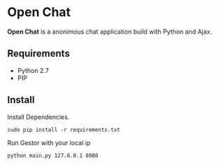# Open Chat

**Open Chat** is a anonimous chat application build with Python and Ajax.

## Requirements

- Python 2.7
- PIP

## Install

Install Dependencies.

```
sudo pip install -r requirements.txt
```

Run Gestor with your local ip

```
python main.py 127.0.0.1 8080
```
